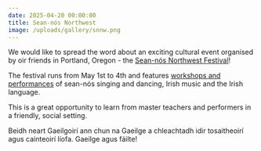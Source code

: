 ```yaml
---
date: 2025-04-20 00:00:00 
title: Sean-nós Northwest
image: /uploads/gallery/snnw.png
---
```


We would like to spread the word about an exciting cultural event organised by oir friends in Portland, Oregon - the [Sean-nós Northwest Festival](https:/www.seannos.org/snnw-registration)!

The festival runs from May 1st to 4th and features [workshops and performances](https:/www.seannos.org/snnw-schedule) of sean-nós singing and dancing, Irish music and the Irish language. 

This is a great opportunity to learn from master teachers and performers in a friendly, social setting. 

Beidh neart Gaeilgoirí ann chun na Gaeilge a chleachtadh idir tosaitheoirí agus cainteoirí líofa. 
Gaeilge agus fáilte!
